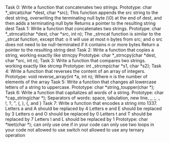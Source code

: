 Task 0: Write a function that concatenates two strings.
	Prototype: char *_strcat(char *dest, char *src);
        This function appends the src string to the dest string, overwriting the terminating null byte (\0) at the end of dest,
	 and then adds a terminating null byte
	Returns a pointer to the resulting string dest
Task 1: Write a function that concatenates two strings.
	Prototype: char *_strncat(char *dest, char *src, int n);
	The _strncat function is similar to the _strcat function, except that:
	o	it will use at most n bytes from src; and
	o	src does not need to be null-terminated if it contains n or more bytes
	Return a pointer to the resulting string dest
Task 2: Write a function that copies a string, working exactly like strncpy
	Prototype: char *_strncpy(char *dest, char *src, int n);
Task 3: Write a function that compares two strings. working exactly like strcmp
	Prototype: int _strcmp(char *s1, char *s2);
Task 4: Write a function that reverses the content of an array of integers.
	Prototype: void reverse_array(int *a, int n);
	Where n is the number of elements of the array
Task 5: Write a function that changes all lowercase letters of a string to uppercase.
	Prototype: char *string_toupper(char *);
Task 6: Write a function that capitalizes all words of a string.
	Prototype: char *cap_string(char *);
	Separators of words: space, tabulation, new line, ,, ;, ., !, ?, ", (, ), {, and }
Task 7: Write a function that encodes a string into 1337.
	Letters a and A should be replaced by 4
	Letters e and E should be replaced by 3
	Letters o and O should be replaced by 0
	Letters t and T should be replaced by 7
	Letters l and L should be replaced by 1
	Prototype: char *leet(char *);
	can only use one if in your code
	can only use two loops in your code
	not allowed to use switch
	not allowed to use any ternary operation
